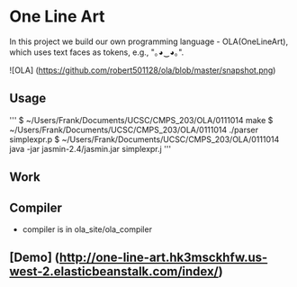 # One Line Art
In this project we build our own programming language - OLA(OneLineArt), which uses text faces as tokens, e.g., "｡◕‿◕｡".

![OLA] (https://github.com/robert501128/ola/blob/master/snapshot.png)

## Usage
'''
$ ~/Users/Frank/Documents/UCSC/CMPS_203/OLA/0111014 make
$ ~/Users/Frank/Documents/UCSC/CMPS_203/OLA/0111014 ./parser simplexpr.p
$ ~/Users/Frank/Documents/UCSC/CMPS_203/OLA/0111014 java -jar jasmin-2.4/jasmin.jar simplexpr.j
'''
## Work

## Compiler
- compiler is in ola_site/ola_compiler  

## [Demo] (http://one-line-art.hk3msckhfw.us-west-2.elasticbeanstalk.com/index/)
